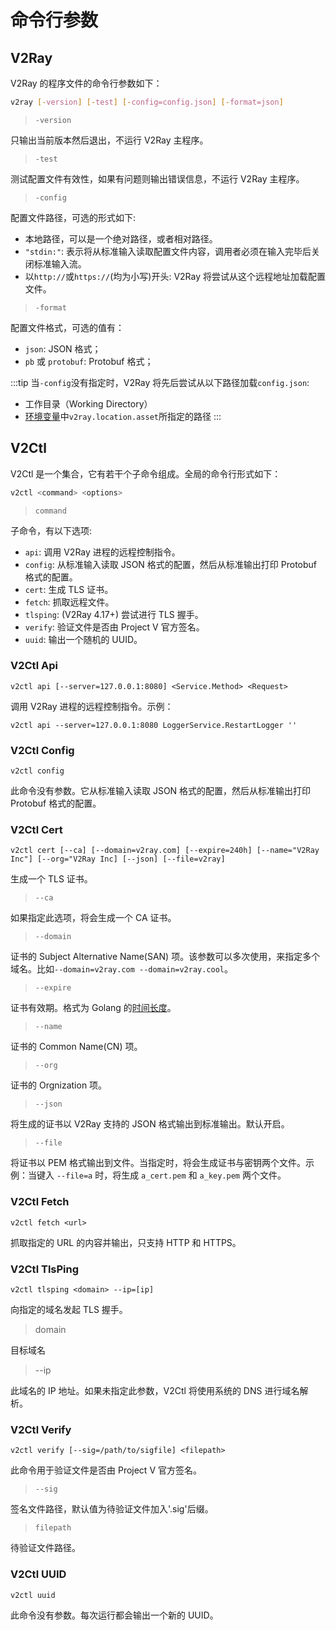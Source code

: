# 命令行参数

## V2Ray

V2Ray 的程序文件的命令行参数如下：

```bash
v2ray [-version] [-test] [-config=config.json] [-format=json]
```

> `-version`

只输出当前版本然后退出，不运行 V2Ray 主程序。

> `-test`

测试配置文件有效性，如果有问题则输出错误信息，不运行 V2Ray 主程序。

> `-config`

配置文件路径，可选的形式如下:

* 本地路径，可以是一个绝对路径，或者相对路径。
* `"stdin:"`: 表示将从标准输入读取配置文件内容，调用者必须在输入完毕后关闭标准输入流。
* 以`http://`或`https://`(均为小写)开头: V2Ray 将尝试从这个远程地址加载配置文件。

> `-format`

配置文件格式，可选的值有：

* `json`: JSON 格式；
* `pb` 或 `protobuf`: Protobuf 格式；

:::tip
当`-config`没有指定时，V2Ray 将先后尝试从以下路径加载`config.json`:
* 工作目录（Working Directory）
* [环境变量](../config/env.md)中`v2ray.location.asset`所指定的路径
:::

## V2Ctl

V2Ctl 是一个集合，它有若干个子命令组成。全局的命令行形式如下：

```bash
v2ctl <command> <options>
```

> `command`

子命令，有以下选项:

* `api`: 调用 V2Ray 进程的远程控制指令。
* `config`: 从标准输入读取 JSON 格式的配置，然后从标准输出打印 Protobuf 格式的配置。
* `cert`: 生成 TLS 证书。
* `fetch`: 抓取远程文件。
* `tlsping`: (V2Ray 4.17+) 尝试进行 TLS 握手。
* `verify`: 验证文件是否由 Project V 官方签名。
* `uuid`: 输出一个随机的 UUID。

### V2Ctl Api

`v2ctl api [--server=127.0.0.1:8080] <Service.Method> <Request>`

调用 V2Ray 进程的远程控制指令。示例：

`v2ctl api --server=127.0.0.1:8080 LoggerService.RestartLogger ''`

### V2Ctl Config

`v2ctl config`

此命令没有参数。它从标准输入读取 JSON 格式的配置，然后从标准输出打印 Protobuf 格式的配置。

### V2Ctl Cert

`v2ctl cert [--ca] [--domain=v2ray.com] [--expire=240h] [--name="V2Ray Inc"] [--org="V2Ray Inc] [--json] [--file=v2ray]`

生成一个 TLS 证书。

> `--ca`

如果指定此选项，将会生成一个 CA 证书。

> `--domain`

证书的 Subject Alternative Name(SAN) 项。该参数可以多次使用，来指定多个域名。比如`--domain=v2ray.com --domain=v2ray.cool`。

> `--expire`

证书有效期。格式为 Golang 的[时间长度](https://golang.org/pkg/time/#ParseDuration)。

> `--name`

证书的 Common Name(CN) 项。

> `--org`

证书的 Orgnization 项。

> `--json`

将生成的证书以 V2Ray 支持的 JSON 格式输出到标准输出。默认开启。

> `--file`

将证书以 PEM 格式输出到文件。当指定时，将会生成证书与密钥两个文件。示例：当键入 `--file=a` 时，将生成 `a_cert.pem` 和 `a_key.pem` 两个文件。

### V2Ctl Fetch

`v2ctl fetch <url>`

抓取指定的 URL 的内容并输出，只支持 HTTP 和 HTTPS。

### V2Ctl TlsPing

`v2ctl tlsping <domain> --ip=[ip]`

向指定的域名发起 TLS 握手。

> domain

目标域名

> --ip

此域名的 IP 地址。如果未指定此参数，V2Ctl 将使用系统的 DNS 进行域名解析。

### V2Ctl Verify

`v2ctl verify [--sig=/path/to/sigfile] <filepath>`

此命令用于验证文件是否由 Project V 官方签名。

> `--sig`

签名文件路径，默认值为待验证文件加入'.sig'后缀。

> `filepath`

待验证文件路径。

### V2Ctl UUID

`v2ctl uuid`

此命令没有参数。每次运行都会输出一个新的 UUID。
